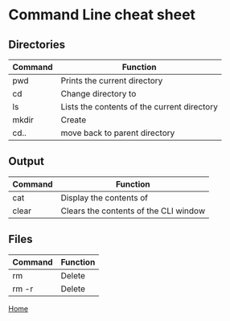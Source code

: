 # Command Line cheat sheet

## Directories

| Command | Function |
|---|---|
| pwd | Prints the current directory |
| cd <directory> | Change directory to <directory> |
| ls | Lists the contents of the current directory |
| mkdir <directory> | Create <directory> |
| cd.. | move back to parent directory |

## Output

| Command | Function |
|---|---|
| cat <file> | Display the contents of <file> |
| clear | Clears the contents of the CLI window |

## Files

| Command | Function |
|---|---|
| rm <file> | Delete <file> |
| rm -r <directory> | Delete <directory> |

[Home](../README.md)
